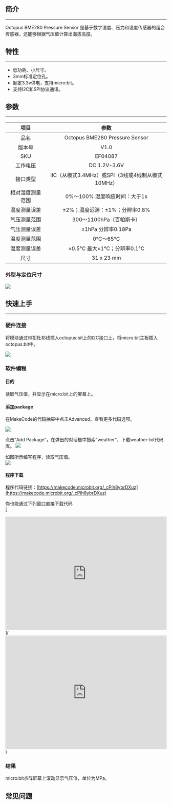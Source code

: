 ## 简介
---
Octopus BME280 Pressure Sensor 是基于数字湿度、压力和温度传感器的组合传感器，还能够根据气压值计算出海拔高度。

## 特性 
---
- 低功耗、小尺寸。
- 3mm标准定位孔。
- 额定3.3v供电，支持micro:bit。
- 支持I2C和SPI协议通讯。
  
## 参数
---
项目 | 参数 
:-: | :-: 
品名|Octopus BME280 Pressure Sensor
版本号|V1.0
SKU| EF04087
工作电压|DC 1.2V-3.6V
接口类型|IIC（从模式3.4MHz）或SPI（3线或4线制从模式10MHz）
相对湿度测量范围|0%～100% 湿度响应时间：大于1s
湿度测量误差|±2%；湿度迟滞：±1%；分辨率0.8%
气压测量范围|300～1100hPa（百帕斯卡）
气压测量误差|±1hPa 分辨率0.18Pa
温度测量范围|0℃～65℃
温度测量误差|±0.5℃ 最大±1℃；分辨率0.1℃
尺寸|31 x 23 mm

### 外型与定位尺寸  
![](https://i.imgur.com/ZCHyqrg.png)

## 快速上手  
---  
### 硬件连接  

将模块通过带扣杜邦线插入octopus:bit上的I2C接口上，将micro:bit主板插入octopus:bit中。

![](https://i.imgur.com/TGFmmNb.png)

### 软件编程  

#### 目的
读取气压值，并显示在micro:bit上的屏幕上。

#### 添加package
在MakeCode的代码抽屉中点击Advanced，查看更多代码选项。

![](https://i.imgur.com/LjMR5IU.png)

点击“Add Package”，在弹出的对话框中搜索“weather"，下载weather-bit代码库。
![](https://i.imgur.com/2pzeQRn.png)

如图所示编写程序，读取气压值。  
![](https://i.imgur.com/uzGqxBD.png)

#### 程序下载
程序代码链接：[https://makecode.microbit.org/_cPih8ybrDXuz](https://makecode.microbit.org/_cPih8ybrDXuz)

你也能通过下列窗口直接下载代码  
[<div style="position:relative;height:0;padding-bottom:70%;overflow:hidden;"><iframe style="position:absolute;top:0;left:0;width:100%;height:100%;" src="https://makecode.microbit.org/#pub:_cPih8ybrDXuz" frameborder="0" sandbox="allow-popups allow-forms allow-scripts allow-same-origin"></iframe></div>](<div style="position:relative;height:0;padding-bottom:70%;overflow:hidden;"><iframe style="position:absolute;top:0;left:0;width:100%;height:100%;" src="https://makecode.microbit.org/#pub:_cPih8ybrDXuz" frameborder="0" sandbox="allow-popups allow-forms allow-scripts allow-same-origin"></iframe></div>)

### 结果  
micro:bit点阵屏幕上滚动显示气压值，单位为MPa。

## 常见问题
